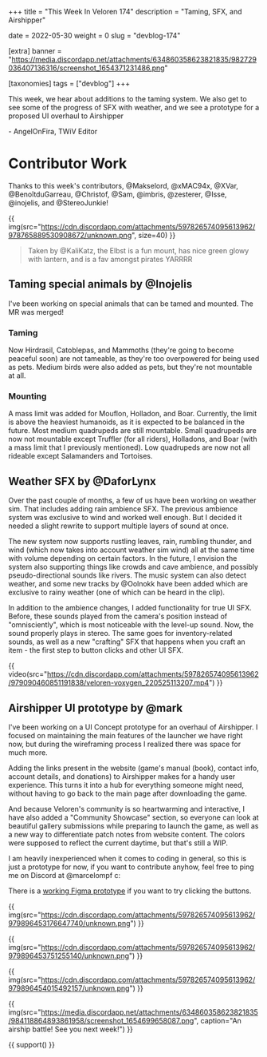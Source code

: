 +++
title = "This Week In Veloren 174"
description = "Taming, SFX, and Airshipper"

date = 2022-05-30
weight = 0
slug = "devblog-174"

[extra]
banner = "https://media.discordapp.net/attachments/634860358623821835/982729036407136316/screenshot_1654371231486.png"

[taxonomies]
tags = ["devblog"]
+++

This week, we hear about additions to the taming system. We also get to see some
of the progress of SFX with weather, and we see a prototype for a proposed UI
overhaul to Airshipper

\- AngelOnFira, TWiV Editor

# Contributor Work

Thanks to this week's contributors, @Makselord, @xMAC94x, @XVar,
@BenoîtduGarreau, @Christof, @Sam, @imbris, @zesterer, @Isse, @inojelis, and
@StereoJunkie!

{{
    img(src="https://cdn.discordapp.com/attachments/597826574095613962/978765889530908672/unknown.png",
    size=40)
}}

> Taken by @KaliKatz, the Elbst is a fun mount, has nice green glowy with
> lantern, and is a fav amongst pirates YARRRR

## Taming special animals by @Inojelis

I've been working on special animals that can be tamed and mounted. The MR was
merged!

### Taming

Now Hirdrasil, Catoblepas, and Mammoths (they're going to become peaceful soon)
are not tameable, as they're too overpowered for being used as pets. Medium
birds were also added as pets, but they're not mountable at all.

### Mounting

A mass limit was added for Mouflon, Holladon, and Boar. Currently, the limit is
above the heaviest humanoids, as it is expected to be balanced in the future.
Most medium quadrupeds are still mountable. Small quadrupeds are now not
mountable except Truffler (for all riders), Holladons, and Boar (with a mass
limit that I previously mentioned). Low quadrupeds are now not all rideable
except Salamanders and Tortoises.

## Weather SFX by @DaforLynx

Over the past couple of months, a few of us have been working on weather sim.
That includes adding rain ambience SFX. The previous ambience system was
exclusive to wind and worked well enough. But I decided it needed a slight
rewrite to support multiple layers of sound at once.

The new system now supports rustling leaves, rain, rumbling thunder, and wind
(which now takes into account weather sim wind) all at the same time with volume
depending on certain factors. In the future, I envision the system also
supporting things like crowds and cave ambience, and possibly pseudo-directional
sounds like rivers. The music system can also detect weather, and some new
tracks by @Oolnokk have been added which are exclusive to rainy weather (one of
which can be heard in the clip).

In addition to the ambience changes, I added functionality for true UI SFX.
Before, these sounds played from the camera's position instead of
"omnisciently", which is most noticeable with the level-up sound. Now, the sound
properly plays in stereo. The same goes for inventory-related sounds, as well as
a new "crafting" SFX that happens when you craft an item - the first step to
button clicks and other UI SFX.

{{
    video(src="https://cdn.discordapp.com/attachments/597826574095613962/979090460851191838/veloren-voxygen_220525113207.mp4")
}}

## Airshipper UI prototype by @mark

I've been working on a UI Concept prototype for an overhaul of Airshipper. I
focused on maintaining the main features of the launcher we have right now, but
during the wireframing process I realized there was space for much more.

Adding the links present in the website (game's manual (book), contact info,
account details, and donations) to Airshipper makes for a handy user experience.
This turns it into a hub for everything someone might need, without having to go
back to the main page after downloading the game.

And because Veloren's community is so heartwarming and interactive, I have also
added a "Community Showcase" section, so everyone can look at beautiful gallery
submissions while preparing to launch the game, as well as a new way to
differentiate patch notes from website content. The colors were supposed to
reflect the current daytime, but that's still a WIP.

I am heavily inexperienced when it comes to coding in general, so this is just a
prototype for now, if you want to contribute anyhow, feel free to ping me on
Discord at @marcelompf c:

There is a [working Figma
prototype](https://www.figma.com/proto/kXWYc9pZS694jGTsMqbgnL/Veloren---Airshipper-Revamp?node-id=10%3A500&scaling=scale-down&page-id=0%3A1&starting-point-node-id=1%3A2)
if you want to try clicking the buttons.

{{
    img(src="https://cdn.discordapp.com/attachments/597826574095613962/979896453176647740/unknown.png")
}}

{{
    img(src="https://cdn.discordapp.com/attachments/597826574095613962/979896453751255140/unknown.png")
}}

{{
    img(src="https://cdn.discordapp.com/attachments/597826574095613962/979896454015492157/unknown.png")
}}

{{
    img(src="https://media.discordapp.net/attachments/634860358623821835/984118864893861958/screenshot_1654699658087.png",
    caption="An airship battle! See you next week!")
}}

{{ support() }}
